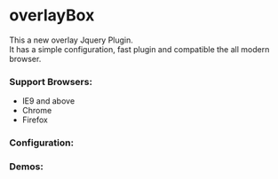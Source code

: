 overlayBox
==========
<p>This a new overlay Jquery Plugin.<br/>
It has a simple configuration, fast plugin and compatible the all modern browser.</p>

<div>
<h3>
  Support Browsers:
</h3>
<ul>
  <li>IE9 and above</li>
  <li>Chrome</li>
  <li>Firefox</li>
</ul>
</div>

<div>
<h3>
  Configuration:
</h3>
</div>

<div>
<h3>
  Demos:
</h3>
</div>

